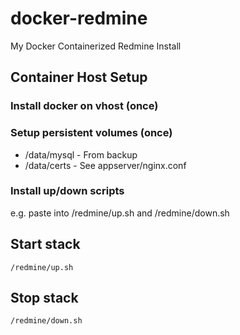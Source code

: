 docker-redmine
==============

My Docker Containerized Redmine Install

## Container Host Setup

### Install docker on vhost (once)

### Setup persistent volumes (once)

* /data/mysql - From backup
* /data/certs - See appserver/nginx.conf

### Install up/down scripts

e.g. paste into /redmine/up.sh and /redmine/down.sh

## Start stack

    /redmine/up.sh

## Stop stack

    /redmine/down.sh


